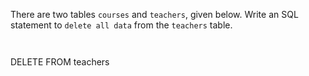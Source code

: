 There are two tables `courses` and `teachers`, given below. Write an SQL statement to `delete all data` from the `teachers` table.



<Editor lang="sql" dbName="students3-v3.db" focusTableAfterRun="teachers" type="exercise">
<code>

</code>

<solution>
DELETE FROM teachers
</solution>
</Editor>